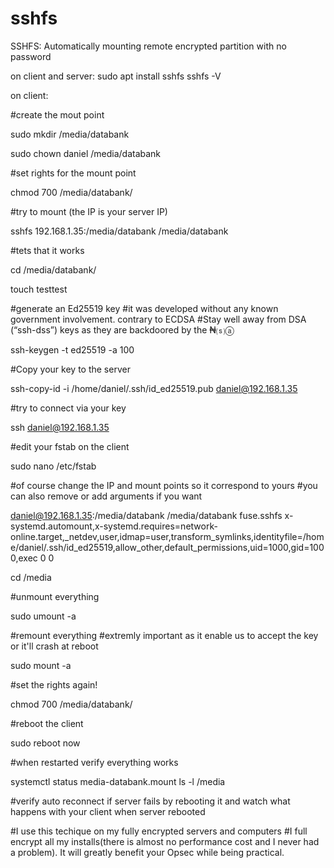 # sshfs
SSHFS: Automatically mounting remote encrypted partition with no password

on client and server:
sudo apt install sshfs 
sshfs -V

on client:

#create the mout point

sudo mkdir /media/databank  

sudo chown daniel /media/databank 

#set rights for the mount point

chmod 700 /media/databank/

#try to mount (the IP is your server IP)

sshfs 192.168.1.35:/media/databank /media/databank

#tets that it works

cd /media/databank/

touch testtest

#generate an Ed25519 key 
#it was developed without any known government involvement. contrary to ECDSA
#Stay well away from DSA (“ssh-dss”) keys as they are backdoored by the ₦⒮ⓐ

ssh-keygen -t ed25519 -a 100

#Copy your key to the server

ssh-copy-id -i /home/daniel/.ssh/id_ed25519.pub daniel@192.168.1.35

#try to connect via your key

ssh daniel@192.168.1.35

#edit your fstab on the client

sudo nano /etc/fstab

#of course change the IP and mount points so it correspond to yours
#you can also remove or add arguments if you want

daniel@192.168.1.35:/media/databank /media/databank fuse.sshfs x-systemd.automount,x-systemd.requires=network-online.target,_netdev,user,idmap=user,transform_symlinks,identityfile=/home/daniel/.ssh/id_ed25519,allow_other,default_permissions,uid=1000,gid=1000,exec 0 0

cd /media

#unmount everything

sudo umount -a

#remount everything
#extremly important as it enable us to accept the key or it'll crash at reboot

sudo mount -a               

#set the rights again!

chmod 700 /media/databank/

#reboot the client

sudo reboot now

#when restarted verify everything works

systemctl status media-databank.mount
ls -l /media

#verify auto reconnect if server fails by rebooting it and watch what happens with your client  when server rebooted

#I use this techique on my fully encrypted servers and computers
#I full encrypt all my installs(there is almost no performance cost and I never had a problem). It will greatly benefit your Opsec while being practical.

